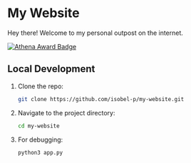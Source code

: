 # My Website
Hey there! Welcome to my personal outpost on the internet.

[![Athena Award Badge](https://img.shields.io/endpoint?url=https%3A%2F%2Faward.athena.hackclub.com%2Fapi%2Fbadge)](https://award.athena.hackclub.com?utm_source=readme)

## Local Development
1. Clone the repo:
    ```bash
    git clone https://github.com/isobel-p/my-website.git
    ```
2. Navigate to the project directory:
    ```bash
    cd my-website
    ```
3. For debugging:
    ```bash
    python3 app.py
    ```